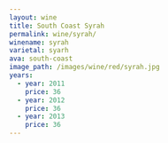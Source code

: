 ```yaml
---
layout: wine
title: South Coast Syrah
permalink: wine/syrah/
winename: syrah
varietal: syarh
ava: south-coast
image_path: /images/wine/red/syrah.jpg
years:
  - year: 2011
    price: 36
  - year: 2012
    price: 36
  - year: 2013
    price: 36
---
```



